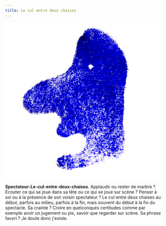 ```yaml
---
title: Le cul entre deux chaises
---
```


![Le cul entre deux chaises](lecul.png)
 
**Spectateur-Le-cul-entre-deux-chaises**. Applaudir ou rester de marbre ? Écouter ce qui se joue dans sa tête ou ce qui se joue sur scène ? Penser à soi ou à la présence de son voisin spectateur ? Le cul entre deux chaises au début, parfois au milieu, parfois à la fin, mais souvent du début à la fin du spectacle. Sa crainte ? Croire en quelconques certitudes comme par exemple avoir un jugement ou pis, savoir que regarder sur scène. Sa phrase favori ? Je doute donc j'existe.




